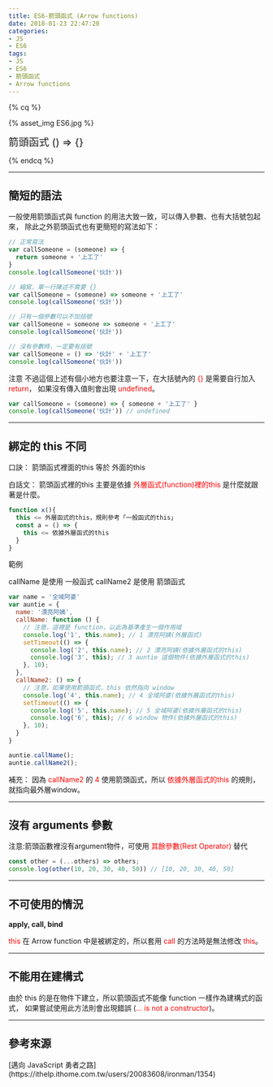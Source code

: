 ```yaml
---
title: ES6-箭頭函式 (Arrow functions)
date: 2018-01-23 22:47:20
categories: 
- JS
- ES6
tags:
- JS
- ES6
- 箭頭函式
- Arrow functions
---
```


{% cq %}

{% asset_img ES6.jpg %}

<font style="font-size:20px;">箭頭函式 () => {} </font>

{% endcq %}

<!-- more -->
***


## 簡短的語法

一般使用箭頭函式與 function 的用法大致一致，可以傳入參數、也有大括號包起來，
除此之外箭頭函式也有更簡短的寫法如下：

``` js
// 正常寫法
var callSomeone = (someone) => {
  return someone + '上工了'
}
console.log(callSomeone('伙計'))

// 縮寫，單一行陳述不需要 {}
var callSomeone = (someone) => someone + '上工了'
console.log(callSomeone('伙計'))

// 只有一個參數可以不加括號
var callSomeone = someone => someone + '上工了'
console.log(callSomeone('伙計'))

// 沒有參數時，一定要有括號
var callSomeone = () => '伙計' + '上工了'
console.log(callSomeone('伙計'))
```

<span id="inline-toc">注意</span>
不過這個上述有個小地方也要注意一下，在大括號內的 <font color="red">{}</font> 是需要自行加入 <font color="red">return</font>，
如果沒有傳入值則會出現 <font color="red">undefined</font>。

``` js
var callSomeone = (someone) => { someone + '上工了' }
console.log(callSomeone('伙計')) // undefined
```

***
## 綁定的 this 不同

口訣： 
箭頭函式裡面的this 等於 外面的this

白話文： 
箭頭函式裡的this 主要是依據 <font color="red">外層函式(function)裡的this</font> 是什麼就跟著是什麼。


``` js
function x(){
  this <= 外層函式的this，規則參考「一般函式的this」
  const a = () => {
    this <= 依據外層函式的this
  }
}
```

<span id="inline-purple">範例</span>

callName  是使用 一般函式
callName2 是使用 箭頭函式

``` js
var name = '全域阿婆'
var auntie = {
  name: '漂亮阿姨',
  callName: function () { 
    // 注意，這裡是 function，以此為基準產生一個作用域
    console.log('1', this.name); // 1 漂亮阿姨(外層函式)
    setTimeout(() => {
      console.log('2', this.name); // 2 漂亮阿姨(依據外層函式的this)
      console.log('3', this); // 3 auntie 這個物件(依據外層函式的this)
    }, 10);
  },
  callName2: () => { 
    // 注意，如果使用箭頭函式，this 依然指向 window
    console.log('4', this.name); // 4 全域阿婆(依據外層函式的this)
    setTimeout(() => {
      console.log('5', this.name); // 5 全域阿婆(依據外層函式的this)
      console.log('6', this); // 6 window 物件(依據外層函式的this)
    }, 10);
  }
}

auntie.callName();
auntie.callName2();
```
<div class="note primary">補充：
因為 <font color="red">callName2</font> 的 <font color="red">4</font> 使用箭頭函式，所以 <font color="red">依據外層函式的this</font> 的規則，就指向最外層window。</div>



***
## 沒有 arguments 參數

注意:箭頭函數裡沒有argument物件，可使用 <font color="red">其餘參數(Rest Operator)</font> 替代

``` js
const other = (...others) => others;
console.log(other(10, 20, 30, 40, 50)) // [10, 20, 30, 40, 50]
```

***
## 不可使用的情況

**apply, call, bind**

<font color="red">this</font> 在 Arrow function 中是被綁定的，所以套用 <font color="red">call</font> 的方法時是無法修改 <font color="red">this</font>。

***
## 不能用在建構式

由於 this 的是在物件下建立，所以箭頭函式不能像 function 一樣作為建構式的函式，
如果嘗試使用此方法則會出現錯誤 (<font color="red">... is not a constructor</font>)。


***
## 參考來源
<div class="note info">[邁向 JavaScript 勇者之路](https://ithelp.ithome.com.tw/users/20083608/ironman/1354)</div>